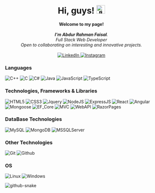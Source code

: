 <h1 align="center">Hi, guys! <img src="https://github.com/ar-faisal/ar-faisal/assets/90391256/d3a9385e-b9fc-4b36-bb26-a92ad768a716" width="28px" alt="👋"></h1>

<p align="center">
    <b>Welcome to my page!</b><br><br>
    <i>
        <strong>I'm Abdur Rahman Faisal</strong>.<br>
        Full Stack Web Developer<br>
        Open to collaborating on interesting and innovative projects.<br>
    </i><br>
    <a href="https://in.linkedin.com/in/ar-faisal">
        <img src="https://img.shields.io/badge/LinkedIn-0077B5?style=for-the-badge&logo=linkedin&logoColor=white" alt="LinkedIn">
    </a>
    <a href="https://www.instagram.com/abdurrahmanfaisall">
        <img src="https://img.shields.io/badge/Instagram-E4405F?style=for-the-badge&logo=instagram&logoColor=white" alt="Instagram">
    </a>
   
</p>

### Languages
![C++](https://img.shields.io/badge/c++-black?style=for-the-badge&logo=cplusplus)
![C](https://img.shields.io/badge/c-black?style=for-the-badge&logo=cplusplus)
![C#](https://img.shields.io/badge/c%23-black?style=for-the-badge&logo=csharp)
![Java](https://img.shields.io/badge/java-black?style=for-the-badge&logo=openjdk)
![JavaScript](https://img.shields.io/badge/javascript-black?style=for-the-badge&logo=javascript)
![TypeScript](https://img.shields.io/badge/typescript-black?style=for-the-badge&logo=typescript)

### Technologies, Frameworks & Libraries
![HTML5](https://img.shields.io/badge/html5-black?style=for-the-badge&logo=html5)
![CSS3](https://img.shields.io/badge/css3-black?style=for-the-badge&logo=css3)
![Jquery](https://img.shields.io/badge/jquery-black?style=for-the-badge&logo=jquery)
![NodeJS](https://img.shields.io/badge/nodeJS-black?style=for-the-badge&logo=nodedotjs)
![ExpressJS](https://img.shields.io/badge/expressJS-black?style=for-the-badge&logo=nodedotjs)
![React](https://img.shields.io/badge/react-black?style=for-the-badge&logo=react)
![Angular](https://img.shields.io/badge/angular-black?style=for-the-badge&logo=angularjs)
![Mongoose](https://img.shields.io/badge/mongoose-black?style=for-the-badge&logo=mongodb)
![EF_Core](https://img.shields.io/badge/EF_Core-black?style=for-the-badge&logo=microsoftsqlserver)
![MVC](https://img.shields.io/badge/ASP.Net_Core_MVC-black?style=for-the-badge&logo=dotnet)
![WebAPI](https://img.shields.io/badge/ASP.Net_Core_WebAPI-black?style=for-the-badge&logo=dotnet)
![RazorPages](https://img.shields.io/badge/ASP.Net_Core_Razor_Pages-black?style=for-the-badge&logo=dotnet)

### DataBase Technologies
![MySQL](https://img.shields.io/badge/Mysql-black?style=for-the-badge&logo=mysql)
![MongoDB](https://img.shields.io/badge/MondoDB-black?style=for-the-badge&logo=mongodb)
![MSSQLServer](https://img.shields.io/badge/MS_MQL_Server-black?style=for-the-badge&logo=microsoftsqlserver)

### Other Technologies
![Git](https://img.shields.io/badge/Git-black?style=for-the-badge&logo=git)
![Github](https://img.shields.io/badge/Github-black?style=for-the-badge&logo=github)

### OS
![Linux](https://img.shields.io/badge/linux-black?style=for-the-badge&logo=Linux)
![Windows](https://img.shields.io/badge/Windows-black?style=for-the-badge&logo=Windows)


<picture>
  <source media="(prefers-color-scheme: light)" srcset="dist/github-snake.svg" />
  <img alt="github-snake" src="github-snake.svg" />
</picture>
